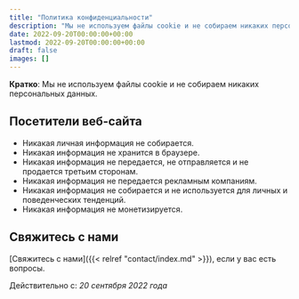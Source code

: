 ```yaml
---
title: "Политика конфиденциальности"
description: "Мы не используем файлы cookie и не собираем никаких персональных данных."
date: 2022-09-20T00:00:00+00:00
lastmod: 2022-09-20T00:00:00+00:00
draft: false
images: []
---
```


__Кратко__: Мы не используем файлы cookie и не собираем никаких персональных данных.

## Посетители веб-сайта

- Никакая личная информация не собирается.
- Никакая информация не хранится в браузере.
- Никакая информация не передается, не отправляется и не продается третьим сторонам.
- Никакая информация не передается рекламным компаниям.
- Никакая информация не собирается и не используется для личных и поведенческих тенденций.
- Никакая информация не монетизируется.

## Свяжитесь с нами

[Свяжитесь с нами]({{< relref "contact/index.md" >}}), если у вас есть вопросы.

Действительно с: _20 сентября 2022 года_
